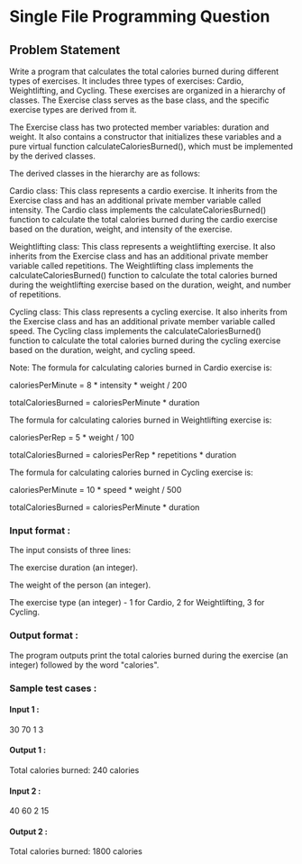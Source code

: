# Single File Programming Question

## Problem Statement

Write a program that calculates the total calories burned during different types of exercises. It includes three types of exercises: Cardio, Weightlifting, and Cycling. These exercises are organized in a hierarchy of classes. The Exercise class serves as the base class, and the specific exercise types are derived from it.

The Exercise class has two protected member variables: duration and weight. It also contains a constructor that initializes these variables and a pure virtual function calculateCaloriesBurned(), which must be implemented by the derived classes.

The derived classes in the hierarchy are as follows:

Cardio class: This class represents a cardio exercise. It inherits from the Exercise class and has an additional private member variable called intensity. The Cardio class implements the calculateCaloriesBurned() function to calculate the total calories burned during the cardio exercise based on the duration, weight, and intensity of the exercise.

Weightlifting class: This class represents a weightlifting exercise. It also inherits from the Exercise class and has an additional private member variable called repetitions. The Weightlifting class implements the calculateCaloriesBurned() function to calculate the total calories burned during the weightlifting exercise based on the duration, weight, and number of repetitions.

Cycling class: This class represents a cycling exercise. It also inherits from the Exercise class and has an additional private member variable called speed. The Cycling class implements the calculateCaloriesBurned() function to calculate the total calories burned during the cycling exercise based on the duration, weight, and cycling speed.

Note: The formula for calculating calories burned in Cardio exercise is:

caloriesPerMinute = 8 * intensity * weight / 200

totalCaloriesBurned = caloriesPerMinute * duration

The formula for calculating calories burned in Weightlifting exercise is:

caloriesPerRep = 5 * weight / 100

totalCaloriesBurned = caloriesPerRep * repetitions * duration

The formula for calculating calories burned in Cycling exercise is:

caloriesPerMinute = 10 * speed * weight / 500

totalCaloriesBurned = caloriesPerMinute * duration

### Input format :

The input consists of three lines:

The exercise duration (an integer).

The weight of the person (an integer).

The exercise type (an integer) - 1 for Cardio, 2 for Weightlifting, 3 for Cycling.

### Output format :

The program outputs print the total calories burned during the exercise (an integer) followed by the word "calories".

### Sample test cases :

#### Input 1 :

30
70
1
3

#### Output 1 :

Total calories burned: 240 calories

#### Input 2 :

40
60
2
15

#### Output 2 :

Total calories burned: 1800 calories
